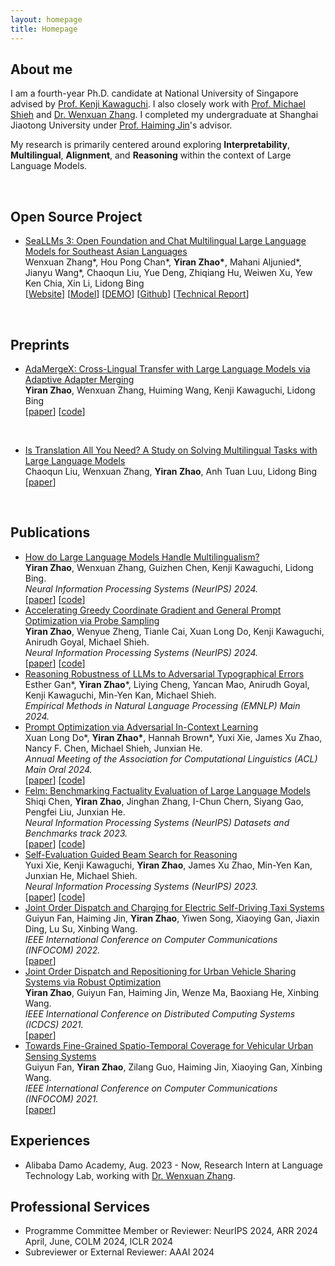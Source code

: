 ```yaml
---
layout: homepage
title: Homepage 
---
```

## About me
I am a fourth-year Ph.D. candidate at National University of Singapore advised by <a href="https://ml.comp.nus.edu.sg/kawaguchi">Prof. Kenji Kawaguchi</a>. I also closely work with <a href="https://michaelshieh.com/">Prof. Michael Shieh</a> and <a href="https://isakzhang.github.io/">Dr. Wenxuan Zhang</a>. I completed my undergraduate at Shanghai Jiaotong University under <a href="https://www.cs.sjtu.edu.cn/~jinhaiming/">Prof. Haiming Jin</a>'s advisor.

My research is primarily centered around exploring <strong>Interpretability</strong>, <strong>Multilingual</strong>, <strong>Alignment</strong>, and <strong>Reasoning</strong> within the context of Large Language Models.

​       

## Open Source Project

*  [SeaLLMs 3: Open Foundation and Chat Multilingual Large Language Models for Southeast Asian Languages](https://arxiv.org/pdf/2407.19672)   
   Wenxuan Zhang\*, Hou Pong Chan\*, **Yiran Zhao\***, Mahani Aljunied\*, Jianyu Wang\*, Chaoqun Liu, Yue Deng, Zhiqiang Hu, Weiwen Xu, Yew Ken Chia, Xin Li, Lidong Bing         
   \[[Website](https://damo-nlp-sg.github.io/SeaLLMs/)\] \[[Model](https://huggingface.co/collections/SeaLLMs/seallms-v3-668f3a52e1e6fbaad5752cdb)\] \[[DEMO](https://huggingface.co/spaces/SeaLLMs/SeaLLM-Chat)\] \[[Github](https://github.com/DAMO-NLP-SG/SeaLLMs)\] \[[Technical Report](https://arxiv.org/pdf/2407.19672)\] 

​     

## Preprints

* [AdaMergeX: Cross-Lingual Transfer with Large Language Models via Adaptive Adapter Merging](https://arxiv.org/abs/2402.18913)   
  <strong>Yiran Zhao</strong>, Wenxuan Zhang, Huiming Wang, Kenji Kawaguchi, Lidong Bing         
  \[[paper](https://arxiv.org/abs/2402.18913)\] \[[code](https://github.com/DAMO-NLP-SG/AdaMergeX)\]

  ​    

* [Is Translation All You Need? A Study on Solving Multilingual Tasks with Large Language Models](https://arxiv.org/abs/2402.18913)   
  Chaoqun Liu, Wenxuan Zhang, <strong>Yiran Zhao</strong>, Anh Tuan Luu, Lidong Bing         
  \[[paper](https://arxiv.org/abs/2403.10258)\] 

​                     

## Publications
*  [How do Large Language Models Handle Multilingualism?](https://arxiv.org/abs/2402.18815)   
**Yiran Zhao**, Wenxuan Zhang, Guizhen Chen, Kenji Kawaguchi, Lidong Bing.    
_Neural Information Processing Systems (NeurIPS) 2024._      
\[[paper](https://arxiv.org/abs/2402.18815)\] \[[code](https://github.com/DAMO-NLP-SG/multilingual_analysis)\] 
*  [Accelerating Greedy Coordinate Gradient and General Prompt Optimization via Probe Sampling](ttp://arxiv.org/abs/2403.01251)   
**Yiran Zhao**, Wenyue Zheng, Tianle Cai, Xuan Long Do, Kenji Kawaguchi, Anirudh Goyal, Michael Shieh.    
_Neural Information Processing Systems (NeurIPS) 2024._      
\[[paper](http://arxiv.org/abs/2403.01251)\] \[[code](https://github.com/zhaoyiran924/Probe-Sampling)\]
*  [Reasoning Robustness of LLMs to Adversarial Typographical Errors]()      
Esther Gan\*, **Yiran Zhao***, Liying Cheng, Yancan Mao, Anirudh Goyal, Kenji Kawaguchi, Min-Yen Kan, Michael Shieh.  
_Empirical Methods in Natural Language Processing (EMNLP) Main 2024._
* [Prompt Optimization via Adversarial In-Context Learning](https://aclanthology.org/2024.acl-long.395/)   
Xuan Long Do*, **Yiran Zhao\***, Hannah Brown\*, Yuxi Xie, James Xu Zhao, Nancy F. Chen, Michael Shieh, Junxian He.   
_Annual Meeting of the Association for Computational Linguistics (ACL) Main Oral 2024._        
\[[paper](https://aclanthology.org/2024.acl-long.395/)\] \[[code](https://github.com/zhaoyiran924/Adv-In-Context-Learning)\]
* [Felm: Benchmarking Factuality Evaluation of Large Language Models](https://proceedings.neurips.cc/paper_files/paper/2021/file/9bd5ee6fe55aaeb673025dbcb8f939c1-Paper.pdf)   
Shiqi Chen, **Yiran Zhao**, Jinghan Zhang, I-Chun Chern, Siyang Gao, Pengfei Liu, Junxian He.      
_Neural Information Processing Systems (NeurIPS) Datasets and Benchmarks track 2023._     
\[[paper](https://proceedings.neurips.cc/paper_files/paper/2021/file/9bd5ee6fe55aaeb673025dbcb8f939c1-Paper.pdf)\] \[[code](https://github.com/hkust-nlp/felm)\]
* [Self-Evaluation Guided Beam Search for Reasoning](https://arxiv.org/abs/2305.00633)      
Yuxi Xie, Kenji Kawaguchi, <strong>Yiran Zhao</strong>, James Xu Zhao, Min-Yen Kan, Junxian He, Michael Shieh.      
_Neural Information Processing Systems (NeurIPS)  2023._     
\[[paper](https://arxiv.org/abs/2305.00633)\] \[[code](https://github.com/YuxiXie/SelfEval-Guided-Decoding)\]       
* [Joint Order Dispatch and Charging for Electric Self-Driving Taxi Systems](https://ieeexplore.ieee.org/abstract/document/9796825)      
Guiyun Fan, Haiming Jin, <strong>Yiran Zhao</strong>, Yiwen Song, Xiaoying Gan, Jiaxin Ding, Lu Su, Xinbing Wang.      
_IEEE International Conference on Computer Communications (INFOCOM) 2022._     
\[[paper](https://ieeexplore.ieee.org/abstract/document/9796825)\]     
* [Joint Order Dispatch and Repositioning for Urban Vehicle Sharing Systems via Robust Optimization](https://ieeexplore.ieee.org/abstract/document/9546409)     
<strong>Yiran Zhao</strong>, Guiyun Fan, Haiming Jin, Wenze Ma, Baoxiang He, Xinbing Wang.        
_IEEE International Conference on Distributed Computing Systems (ICDCS) 2021._     
\[[paper](https://ieeexplore.ieee.org/abstract/document/9546409)\]    
* [Towards Fine-Grained Spatio-Temporal Coverage for Vehicular Urban Sensing Systems](https://ieeexplore.ieee.org/abstract/document/9488787)   
Guiyun Fan, <strong>Yiran Zhao</strong>, Zilang Guo, Haiming Jin, Xiaoying Gan, Xinbing Wang.        
_IEEE International Conference on Computer Communications (INFOCOM) 2021._     
\[[paper](https://ieeexplore.ieee.org/abstract/document/9488787)\]     

## Experiences 
<!-- * [Aug. 2023 – Now] Alibaba DAMO Academy, Research Intern at Language Technology Lab, working with [Dr. Wenxuan Zhang](https://isakzhang.github.io/).

* [Aug. 2023 – Now] Alibaba DAMO Academy, Research Intern at Language Technology Lab, working with [Dr. Wenxuan Zhang](https://isakzhang.github.io/). -->
* Alibaba Damo Academy, Aug. 2023 - Now, Research Intern at Language Technology Lab, working with [Dr. Wenxuan Zhang](https://isakzhang.github.io/). 


## Professional Services
* Programme Committee Member or Reviewer:  NeurIPS 2024, ARR 2024 April, June, COLM 2024, ICLR 2024
* Subreviewer or External Reviewer: AAAI 2024
